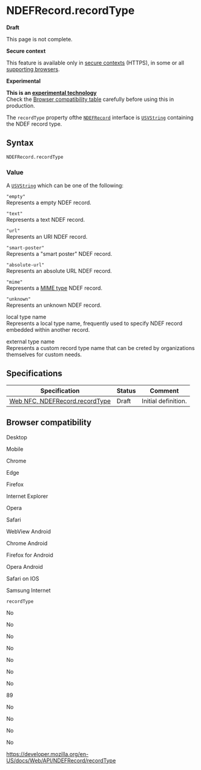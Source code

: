 NDEFRecord.recordType
=====================

**Draft**

This page is not complete.

**Secure context**

This feature is available only in [secure contexts](https://developer.mozilla.org/en-US/docs/Web/Security/Secure_Contexts) (HTTPS), in some or all [supporting browsers](#browser_compatibility).

**Experimental**

**This is an [experimental technology](https://developer.mozilla.org/en-US/docs/MDN/Guidelines/Conventions_definitions#experimental)**  
Check the [Browser compatibility table](#browser_compatibility) carefully before using this in production.

The `recordType` property ofthe [`NDEFRecord`](../ndefrecord) interface is [`USVString`](../usvstring) containing the NDEF record type.

Syntax
------

    NDEFRecord.recordType

### Value

A [`USVString`](../usvstring) which can be one of the following:

`"empty"`  
Represents a empty NDEF record.

`"text"`  
Represents a text NDEF record.

`"url"`  
Represents an URI NDEF record.

`"smart-poster"`  
Represents a "smart poster" NDEF record.

`"absolute-url"`  
Represents an absolute URL NDEF record.

`"mime"`  
Represents a [MIME type](https://developer.mozilla.org/en-US/docs/Glossary/MIME_type) NDEF record.

`"unknown"`  
Represents an unknown NDEF record.

local type name  
Represents a local type name, frequently used to specify NDEF record embedded within another record.

external type name  
Represents a custom record type name that can be creted by organizations themselves for custom needs.

Specifications
--------------

<table><thead><tr class="header"><th>Specification</th><th>Status</th><th>Comment</th></tr></thead><tbody><tr class="odd"><td><a href="https://w3c.github.io/web-nfc/#dom-ndefrecord-recordtype">Web NFC, NDEFRecord.recordType</a></td><td>Draft</td><td>Initial definition.</td></tr></tbody></table>

Browser compatibility
---------------------

Desktop

Mobile

Chrome

Edge

Firefox

Internet Explorer

Opera

Safari

WebView Android

Chrome Android

Firefox for Android

Opera Android

Safari on IOS

Samsung Internet

`recordType`

No

No

No

No

No

No

No

89

No

No

No

No

<a href="https://developer.mozilla.org/en-US/docs/Web/API/NDEFRecord/recordType" class="_attribution-link">https://developer.mozilla.org/en-US/docs/Web/API/NDEFRecord/recordType</a>
